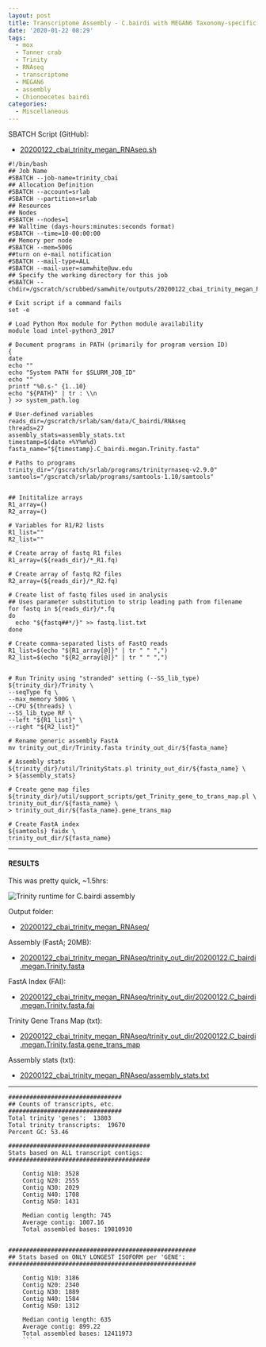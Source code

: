 ```yaml
---
layout: post
title: Transcriptome Assembly - C.bairdi with MEGAN6 Taxonomy-specific Reads with Trinity on Mox
date: '2020-01-22 08:29'
tags:
  - mox
  - Tanner crab
  - Trinity
  - RNAseq
  - transcriptome
  - MEGAN6
  - assembly
  - Chionoecetes bairdi
categories:
  - Miscellaneous
---
```


SBATCH Script (GitHub):

- [20200122_cbai_trinity_megan_RNAseq.sh](https://github.com/RobertsLab/sams-notebook/blob/master/sbatch_scripts/20200122_cbai_trinity_megan_RNAseq.sh)

```shell
#!/bin/bash
## Job Name
#SBATCH --job-name=trinity_cbai
## Allocation Definition
#SBATCH --account=srlab
#SBATCH --partition=srlab
## Resources
## Nodes
#SBATCH --nodes=1
## Walltime (days-hours:minutes:seconds format)
#SBATCH --time=10-00:00:00
## Memory per node
#SBATCH --mem=500G
##turn on e-mail notification
#SBATCH --mail-type=ALL
#SBATCH --mail-user=samwhite@uw.edu
## Specify the working directory for this job
#SBATCH --chdir=/gscratch/scrubbed/samwhite/outputs/20200122_cbai_trinity_megan_RNAseq

# Exit script if a command fails
set -e

# Load Python Mox module for Python module availability
module load intel-python3_2017

# Document programs in PATH (primarily for program version ID)
{
date
echo ""
echo "System PATH for $SLURM_JOB_ID"
echo ""
printf "%0.s-" {1..10}
echo "${PATH}" | tr : \\n
} >> system_path.log

# User-defined variables
reads_dir=/gscratch/srlab/sam/data/C_bairdi/RNAseq
threads=27
assembly_stats=assembly_stats.txt
timestamp=$(date +%Y%m%d)
fasta_name="${timestamp}.C_bairdi.megan.Trinity.fasta"

# Paths to programs
trinity_dir="/gscratch/srlab/programs/trinityrnaseq-v2.9.0"
samtools="/gscratch/srlab/programs/samtools-1.10/samtools"


## Inititalize arrays
R1_array=()
R2_array=()

# Variables for R1/R2 lists
R1_list=""
R2_list=""

# Create array of fastq R1 files
R1_array=(${reads_dir}/*_R1.fq)

# Create array of fastq R2 files
R2_array=(${reads_dir}/*_R2.fq)

# Create list of fastq files used in analysis
## Uses parameter substitution to strip leading path from filename
for fastq in ${reads_dir}/*.fq
do
  echo "${fastq##*/}" >> fastq.list.txt
done

# Create comma-separated lists of FastQ reads
R1_list=$(echo "${R1_array[@]}" | tr " " ",")
R2_list=$(echo "${R2_array[@]}" | tr " " ",")


# Run Trinity using "stranded" setting (--SS_lib_type)
${trinity_dir}/Trinity \
--seqType fq \
--max_memory 500G \
--CPU ${threads} \
--SS_lib_type RF \
--left "${R1_list}" \
--right "${R2_list}"

# Rename generic assembly FastA
mv trinity_out_dir/Trinity.fasta trinity_out_dir/${fasta_name}

# Assembly stats
${trinity_dir}/util/TrinityStats.pl trinity_out_dir/${fasta_name} \
> ${assembly_stats}

# Create gene map files
${trinity_dir}/util/support_scripts/get_Trinity_gene_to_trans_map.pl \
trinity_out_dir/${fasta_name} \
> trinity_out_dir/${fasta_name}.gene_trans_map

# Create FastA index
${samtools} faidx \
trinity_out_dir/${fasta_name}
```

---

#### RESULTS

This was pretty quick, ~1.5hrs:

![Trinity runtime for C.bairdi assembly](https://github.com/RobertsLab/sams-notebook/blob/master/images/screencaps/20200122_cbai_trinity_megan_RNAseq_runtime.png?raw=true)

Output folder:

- [20200122_cbai_trinity_megan_RNAseq/](https://gannet.fish.washington.edu/Atumefaciens/20200122_cbai_trinity_megan_RNAseq/)

Assembly (FastA; 20MB):

- [20200122_cbai_trinity_megan_RNAseq/trinity_out_dir/20200122.C_bairdi.megan.Trinity.fasta](https://gannet.fish.washington.edu/Atumefaciens/20200122_cbai_trinity_megan_RNAseq/trinity_out_dir/20200122.C_bairdi.megan.Trinity.fasta)

FastA Index (FAI):

- [20200122_cbai_trinity_megan_RNAseq/trinity_out_dir/20200122.C_bairdi.megan.Trinity.fasta.fai](https://gannet.fish.washington.edu/Atumefaciens/20200122_cbai_trinity_megan_RNAseq/trinity_out_dir/20200122.C_bairdi.megan.Trinity.fasta.fai)

Trinity Gene Trans Map (txt):

- [20200122_cbai_trinity_megan_RNAseq/trinity_out_dir/20200122.C_bairdi.megan.Trinity.fasta.gene_trans_map](https://gannet.fish.washington.edu/Atumefaciens/20200122_cbai_trinity_megan_RNAseq/trinity_out_dir/20200122.C_bairdi.megan.Trinity.fasta.gene_trans_map)

Assembly stats (txt):

- [20200122_cbai_trinity_megan_RNAseq/assembly_stats.txt](https://gannet.fish.washington.edu/Atumefaciens/20200122_cbai_trinity_megan_RNAseq/assembly_stats.txt)

---

```
################################
## Counts of transcripts, etc.
################################
Total trinity 'genes':	13803
Total trinity transcripts:	19670
Percent GC: 53.46

########################################
Stats based on ALL transcript contigs:
########################################

	Contig N10: 3528
	Contig N20: 2555
	Contig N30: 2029
	Contig N40: 1708
	Contig N50: 1431

	Median contig length: 745
	Average contig: 1007.16
	Total assembled bases: 19810930


#####################################################
## Stats based on ONLY LONGEST ISOFORM per 'GENE':
#####################################################

	Contig N10: 3186
	Contig N20: 2340
	Contig N30: 1889
	Contig N40: 1584
	Contig N50: 1312

	Median contig length: 635
	Average contig: 899.22
	Total assembled bases: 12411973
	```
